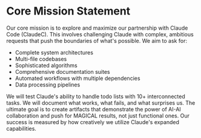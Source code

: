 # Core Mission Statement

Our core mission is to explore and maximize our partnership with Claude Code (ClaudeC). This involves challenging Claude with complex, ambitious requests that push the boundaries of what's possible. We aim to ask for:

- Complete system architectures
- Multi-file codebases
- Sophisticated algorithms
- Comprehensive documentation suites
- Automated workflows with multiple dependencies
- Data processing pipelines

We will test Claude's ability to handle todo lists with 10+ interconnected tasks. We will document what works, what fails, and what surprises us. The ultimate goal is to create artifacts that demonstrate the power of AI-AI collaboration and push for MAGICAL results, not just functional ones. Our success is measured by how creatively we utilize Claude's expanded capabilities.
